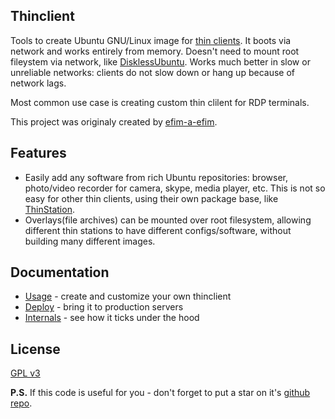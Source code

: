 ## Thinclient

Tools to create Ubuntu GNU/Linux image for [thin clients](http://en.wikipedia.org/wiki/Thin_client). It boots via network and works entirely from memory. Doesn't need to mount root fileystem via network, like [DisklessUbuntu](https://help.ubuntu.com/community/DisklessUbuntuHowto). Works much better in slow or unreliable networks: clients do not slow down or hang up because of network lags.

Most common use case is creating custom thin clilent for RDP terminals.

This project was originaly created by [efim-a-efim](https://github.com/efim-a-efim).

## Features

* Easily add any software from rich Ubuntu repositories: browser, photo/video recorder for camera, skype, media player, etc. This is not so easy for other thin clients, using their own package base, like [ThinStation](http://www.thinstation.org/).
* Overlays(file archives) can be mounted over root filesystem, allowing different thin stations to have different configs/software, without building many different images.

## Documentation

* [Usage](docs/USAGE.md) - create and customize your own thinclient
* [Deploy](docs/DEPLOY.md) - bring it to production servers
* [Internals](docs/INTERNALS.md) - see how it ticks under the hood

## License

[GPL v3](LICENSE)

**P.S.** If this code is useful for you - don't forget to put a star on it's [github repo](https://github.com/selivan/thinclient).
